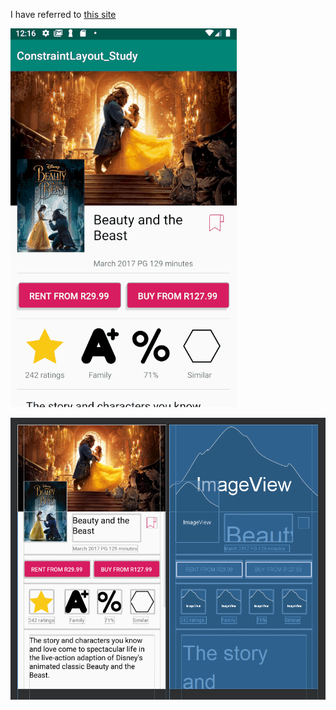 

I have referred to [this site](https://riggaroo.co.za/constraintlayout-guidelines-barriers-chains-groups/)

![](doc/constraint_layout_beauty_and_the_beast.gif)

![](doc/constraint_layout_beauty_and_the_beast.png)

